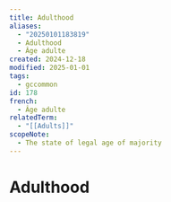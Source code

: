 ```yaml
---
title: Adulthood
aliases:
  - "20250101183819"
  - Adulthood
  - Âge adulte
created: 2024-12-18
modified: 2025-01-01
tags:
  - gccommon
id: 178
french:
  - Âge adulte
relatedTerm:
  - "[[Adults]]"
scopeNote:
  - The state of legal age of majority
---
```

# Adulthood
